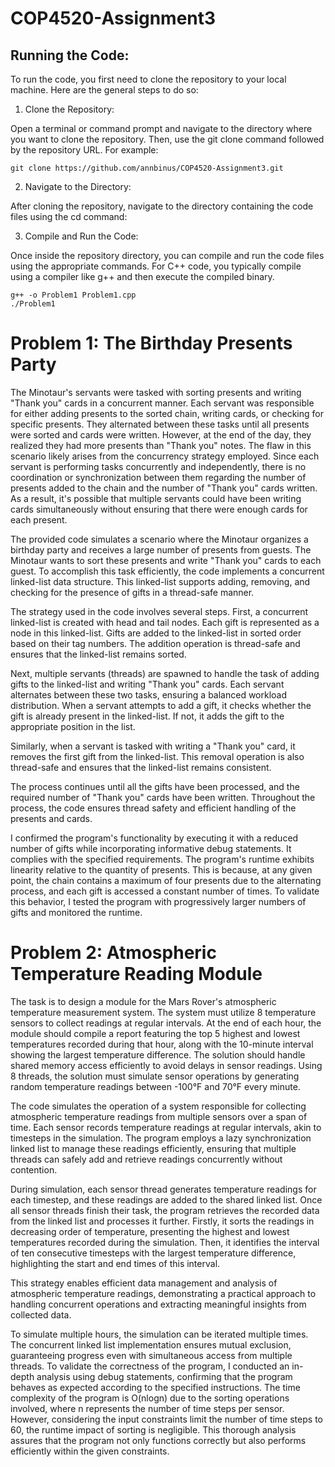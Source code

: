 # COP4520-Assignment3


## Running the Code:

To run the code, you first need to clone the repository to your local machine. Here are the general steps to do so:

1. Clone the Repository:

Open a terminal or command prompt and navigate to the directory where you want to clone the repository. Then, use the git clone command followed by the repository URL. For example:

```
git clone https://github.com/annbinus/COP4520-Assignment3.git
```

2. Navigate to the Directory:

After cloning the repository, navigate to the directory containing the code files using the cd command:

3. Compile and Run the Code:

Once inside the repository directory, you can compile and run the code files using the appropriate commands. For C++ code, you typically compile using a compiler like g++ and then execute the compiled binary.

```
g++ -o Problem1 Problem1.cpp
./Problem1
```


# Problem 1: The Birthday Presents Party

The Minotaur's servants were tasked with sorting presents and writing "Thank you" cards in a concurrent manner. Each servant was responsible for either adding presents to the sorted chain, writing cards, or checking for specific presents. They alternated between these tasks until all presents were sorted and cards were written. However, at the end of the day, they realized they had more presents than "Thank you" notes. The flaw in this scenario likely arises from the concurrency strategy employed. Since each servant is performing tasks concurrently and independently, there is no coordination or synchronization between them regarding the number of presents added to the chain and the number of "Thank you" cards written. As a result, it's possible that multiple servants could have been writing cards simultaneously without ensuring that there were enough cards for each present.


The provided code simulates a scenario where the Minotaur organizes a birthday party and receives a large number of presents from guests. The Minotaur wants to sort these presents and write "Thank you" cards to each guest. To accomplish this task efficiently, the code implements a concurrent linked-list data structure. This linked-list supports adding, removing, and checking for the presence of gifts in a thread-safe manner.

The strategy used in the code involves several steps. First, a concurrent linked-list is created with head and tail nodes. Each gift is represented as a node in this linked-list. Gifts are added to the linked-list in sorted order based on their tag numbers. The addition operation is thread-safe and ensures that the linked-list remains sorted.

Next, multiple servants (threads) are spawned to handle the task of adding gifts to the linked-list and writing "Thank you" cards. Each servant alternates between these two tasks, ensuring a balanced workload distribution. When a servant attempts to add a gift, it checks whether the gift is already present in the linked-list. If not, it adds the gift to the appropriate position in the list.

Similarly, when a servant is tasked with writing a "Thank you" card, it removes the first gift from the linked-list. This removal operation is also thread-safe and ensures that the linked-list remains consistent.

The process continues until all the gifts have been processed, and the required number of "Thank you" cards have been written. Throughout the process, the code ensures thread safety and efficient handling of the presents and cards.

I confirmed the program's functionality by executing it with a reduced number of gifts while incorporating informative debug statements. It complies with the specified requirements. The program's runtime exhibits linearity relative to the quantity of presents. This is because, at any given point, the chain contains a maximum of four presents due to the alternating process, and each gift is accessed a constant number of times. To validate this behavior, I tested the program with progressively larger numbers of gifts and monitored the runtime.


# Problem 2: Atmospheric Temperature Reading Module

The task is to design a module for the Mars Rover's atmospheric temperature measurement system. The system must utilize 8 temperature sensors to collect readings at regular intervals. At the end of each hour, the module should compile a report featuring the top 5 highest and lowest temperatures recorded during that hour, along with the 10-minute interval showing the largest temperature difference. The solution should handle shared memory access efficiently to avoid delays in sensor readings. Using 8 threads, the solution must simulate sensor operations by generating random temperature readings between -100°F and 70°F every minute.

The code simulates the operation of a system responsible for collecting atmospheric temperature readings from multiple sensors over a span of time. Each sensor records temperature readings at regular intervals, akin to timesteps in the simulation. The program employs a lazy synchronization linked list to manage these readings efficiently, ensuring that multiple threads can safely add and retrieve readings concurrently without contention.

During simulation, each sensor thread generates temperature readings for each timestep, and these readings are added to the shared linked list. Once all sensor threads finish their task, the program retrieves the recorded data from the linked list and processes it further. Firstly, it sorts the readings in decreasing order of temperature, presenting the highest and lowest temperatures recorded during the simulation. Then, it identifies the interval of ten consecutive timesteps with the largest temperature difference, highlighting the start and end times of this interval.

This strategy enables efficient data management and analysis of atmospheric temperature readings, demonstrating a practical approach to handling concurrent operations and extracting meaningful insights from collected data.

To simulate multiple hours, the simulation can be iterated multiple times. The concurrent linked list implementation ensures mutual exclusion, guaranteeing progress even with simultaneous access from multiple threads. To validate the correctness of the program, I conducted an in-depth analysis using debug statements, confirming that the program behaves as expected according to the specified instructions. The time complexity of the program is O(nlogn) due to the sorting operations involved, where n represents the number of time steps per sensor. However, considering the input constraints limit the number of time steps to 60, the runtime impact of sorting is negligible. This thorough analysis assures that the program not only functions correctly but also performs efficiently within the given constraints.